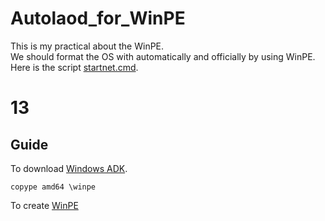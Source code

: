 # Autolaod_for_WinPE

This is my practical about the WinPE.<br>
We should format the OS with automatically and officially by using WinPE.<br>
Here is the script [startnet.cmd](https://github.com/yutsunoki/Autolaod_for_WinPE/edit/main/src/startnet.cmd).<br>
# 13
## Guide
To download [Windows ADK](https://learn.microsoft.com/en-us/windows-hardware/get-started/adk-install).<br>
```
copype amd64 \winpe
```
To create [WinPE](https://learn.microsoft.com/en-us/windows-hardware/manufacture/desktop/winpe-create-usb-bootable-drive?view=windows-11)
